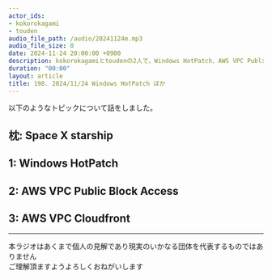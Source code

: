 ```yaml
---
actor_ids:
- kokorokagami
- touden
audio_file_path: /audio/20241124m.mp3
audio_file_size: 0
date: 2024-11-24 20:00:00 +0900
description: kokorokagamiとtoudenの2人で、Windows HotPatch、AWS VPC Public Block Access など について話しました。
duration: "00:00"
layout: article
title: 198. 2024/11/24 Windows HotPatch ほか
---
```


以下のようなトピックについて話をしました。

## 枕: Space X starship
## 1: Windows HotPatch
## 2: AWS VPC Public Block Access
## 3: AWS VPC Cloudfront

___

本ラジオはあくまで個人の見解であり現実のいかなる団体を代表するものではありません  
ご理解頂ますようよろしくおねがいします  
